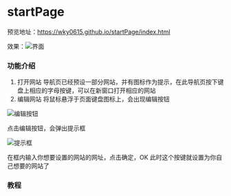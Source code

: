 # startPage
预览地址：https://wky0615.github.io/startPage/index.html

效果：![界面](http://ww1.sinaimg.cn/large/691e2a69ly1fnxanw0n2tj21ha0ov3yw.jpg)

### 功能介绍
1. 打开网站
导航页已经预设一部分网站，并有图标作为提示，在此导航页按下键盘上相应的字母按键，可以在新窗口打开相应的网站
2. 编辑网站
将鼠标悬浮于页面键盘图标上，会出现编辑按钮

![编辑按钮](http://ww1.sinaimg.cn/large/691e2a69ly1fnxbe2x13nj202i02dt8h.jpg)

点击编辑按钮，会弹出提示框

![提示框](http://ww1.sinaimg.cn/large/691e2a69ly1fnxbf5islmj20bz04odfr.jpg)

在框内输入你想要设置的网站的网址，点击确定，OK
此时这个按键就设置为你自己想要的网站了
### 教程